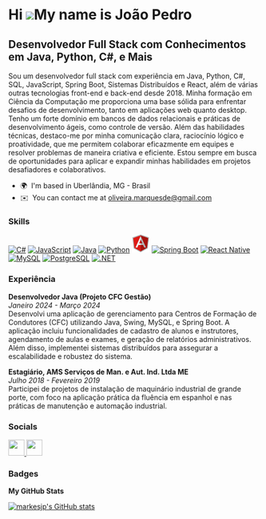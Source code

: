 # Hi ![](https://user-images.githubusercontent.com/18350557/176309783-0785949b-9127-417c-8b55-ab5a4333674e.gif)My name is João Pedro

Desenvolvedor Full Stack com Conhecimentos em Java, Python, C#, e Mais
---------------------------------------------------------------------

Sou um desenvolvedor full stack com experiência em Java, Python, C#, SQL, JavaScript, Spring Boot, Sistemas Distribuídos e React, além de várias outras tecnologias front-end e back-end desde 2018. Minha formação em Ciência da Computação me proporciona uma base sólida para enfrentar desafios de desenvolvimento, tanto em aplicações web quanto desktop. Tenho um forte domínio em bancos de dados relacionais e práticas de desenvolvimento ágeis, como controle de versão. Além das habilidades técnicas, destaco-me por minha comunicação clara, raciocínio lógico e proatividade, que me permitem colaborar eficazmente em equipes e resolver problemas de maneira criativa e eficiente. Estou sempre em busca de oportunidades para aplicar e expandir minhas habilidades em projetos desafiadores e colaborativos.

* 🌍  I'm based in Uberlândia, MG - Brasil
* ✉️  You can contact me at [oliveira.marquesde@gmail.com](mailto:oliveira.marquesde@gmail.com)

### Skills

<p align="left">
<a href="https://docs.microsoft.com/en-us/dotnet/csharp/" target="_blank" rel="noreferrer"><img src="https://raw.githubusercontent.com/danielcranney/readme-generator/main/public/icons/skills/csharp-colored.svg" width="36" height="36" alt="C#" /></a>
<a href="https://developer.mozilla.org/en-US/docs/Web/JavaScript" target="_blank" rel="noreferrer"><img src="https://raw.githubusercontent.com/danielcranney/readme-generator/main/public/icons/skills/javascript-colored.svg" width="36" height="36" alt="JavaScript" /></a>
<a href="https://www.oracle.com/java/" target="_blank" rel="noreferrer"><img src="https://raw.githubusercontent.com/danielcranney/readme-generator/main/public/icons/skills/java-colored.svg" width="36" height="36" alt="Java" /></a>
<a href="https://www.python.org/" target="_blank" rel="noreferrer"><img src="https://raw.githubusercontent.com/danielcranney/readme-generator/main/public/icons/skills/python-colored.svg" width="36" height="36" alt="Python" /></a>
<a href="https://angular.io/" target="_blank" rel="noreferrer"><img src="https://raw.githubusercontent.com/devicons/devicon/master/icons/angularjs/angularjs-original.svg" width="36" height="36" alt="Angular" /></a>
<a href="https://spring.io/projects/spring-boot" target="_blank" rel="noreferrer"><img src="https://www.vectorlogo.zone/logos/springio/springio-icon.svg" width="36" height="36" alt="Spring Boot" /></a>
<a href="https://reactnative.dev/" target="_blank" rel="noreferrer"><img src="https://raw.githubusercontent.com/danielcranney/readme-generator/main/public/icons/skills/react-colored.svg" width="36" height="36" alt="React Native" /></a>
<a href="https://www.mysql.com/" target="_blank" rel="noreferrer"><img src="https://raw.githubusercontent.com/danielcranney/readme-generator/main/public/icons/skills/mysql-colored.svg" width="36" height="36" alt="MySQL" /></a>
<a href="https://www.postgresql.org/" target="_blank" rel="noreferrer"><img src="https://raw.githubusercontent.com/danielcranney/readme-generator/main/public/icons/skills/postgresql-colored.svg" width="36" height="36" alt="PostgreSQL" /></a>
<a href="https://dotnet.microsoft.com/en-us/" target="_blank" rel="noreferrer"><img src="https://raw.githubusercontent.com/danielcranney/readme-generator/main/public/icons/skills/dot-net-colored.svg" width="36" height="36" alt=".NET" /></a>
</p>

### Experiência

**Desenvolvedor Java (Projeto CFC Gestão)**  
*Janeiro 2024 - Março 2024*  
Desenvolvi uma aplicação de gerenciamento para Centros de Formação de Condutores (CFC) utilizando Java, Swing, MySQL, e Spring Boot. A aplicação incluiu funcionalidades de cadastro de alunos e instrutores, agendamento de aulas e exames, e geração de relatórios administrativos. Além disso, implementei sistemas distribuídos para assegurar a escalabilidade e robustez do sistema.

**Estagiário, AMS Serviços de Man. e Aut. Ind. Ltda ME**  
*Julho 2018 - Fevereiro 2019*  
Participei de projetos de instalação de maquinário industrial de grande porte, com foco na aplicação prática da fluência em espanhol e nas práticas de manutenção e automação industrial.

### Socials

<p align="left"> 
    <a href="https://www.github.com/markesjp" target="_blank" rel="noreferrer">
        <img src="https://raw.githubusercontent.com/danielcranney/readme-generator/main/public/icons/socials/github.svg" width="32" height="32" />
    </a> 
    <a href="https://www.linkedin.com/in/joão-pedro-de-oliveira-marques-78a300253" target="_blank" rel="noreferrer">
        <img src="https://raw.githubusercontent.com/danielcranney/readme-generator/main/public/icons/socials/linkedin.svg" width="32" height="32" />
    </a>
</p>

### Badges

<b>My GitHub Stats</b>

<a href="http://www.github.com/markesjp"><img src="https://github-readme-stats.vercel.app/api?username=markesjp&show_icons=true&hide=&count_private=true&title_color=0891b2&text_color=ffffff&icon_color=0891b2&bg_color=1c1917&hide_border=true&show_icons=true" alt="markesjp's GitHub stats" /></a>
